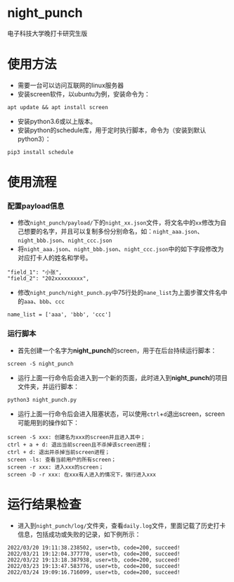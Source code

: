 # night_punch
电子科技大学晚打卡研究生版
# 使用方法
- 需要一台可以访问互联网的linux服务器
- 安装screen软件，以ubuntu为例，安装命令为：
```
apt update && apt install screen
```
- 安装python3.6或以上版本。
- 安装python的schedule库，用于定时执行脚本，命令为（安装到默认python3）：
```
pip3 install schedule
```
# 使用流程
### 配置payload信息
- 修改`night_punch/payload/`下的`night_xx.json`文件，将文名中的`xx`修改为自己想要的名字，并且可以复制多份分别命名，如：`night_aaa.json`、`night_bbb.json`、`night_ccc.json`
- 将`night_aaa.json`、`night_bbb.json`、`night_ccc.json`中的如下字段修改为对应打卡人的姓名和学号。
```
"field_1": "小张",
"field_2": "202xxxxxxxxx",
```
- 修改`night_punch/night_punch.py`中75行处的`nane_list`为上面步骤文件名中的`aaa`、`bbb`、`ccc`
```
name_list = ['aaa', 'bbb', 'ccc']
```
### 运行脚本
- 首先创建一个名字为**night_punch**的screen，用于在后台持续运行脚本：
```
screen -S night_punch
```
- 运行上面一行命令后会进入到一个新的页面，此时进入到**night_punch**的项目文件夹，并运行脚本：
```
python3 night_punch.py
```
- 运行上面一行命令后会进入阻塞状态，可以使用`ctrl`+`d`退出screen，screen可能用到的操作如下：
```
screen -S xxx: 创建名为xxx的screen并且进入其中；
ctrl + a + d: 退出当前screen且不杀掉该screen进程；
ctrl + d: 退出并杀掉当前screen进程；
screen -ls: 查看当前用户的所有screen；
screen -r xxx: 进入xxx的screen；
screen -D -r xxx: 在xxx有人进入的情况下，强行进入xxx
```
# 运行结果检查
- 进入到`night_punch/log/`文件夹，查看`daily.log`文件，里面记载了历史打卡信息，包括成功或失败的记录，如下例所示：
```
2022/03/20 19:11:38.238502, user=tb, code=200, succeed!
2022/03/21 19:12:04.377770, user=tb, code=200, succeed!
2022/03/22 19:13:18.387938, user=tb, code=200, succeed!
2022/03/23 19:13:47.583776, user=tb, code=200, succeed!
2022/03/24 19:09:16.716099, user=tb, code=200, succeed!
```
